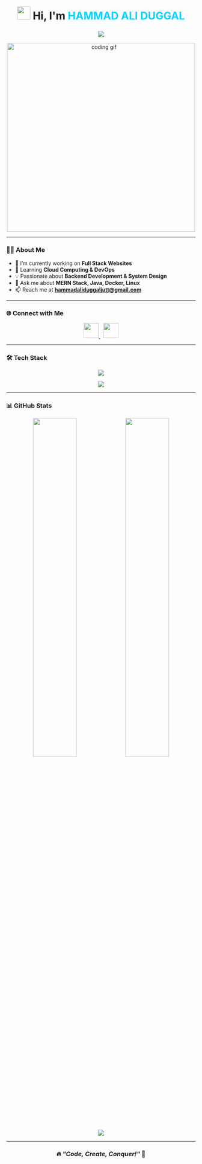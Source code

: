 <h1 align="center">
  <img src="https://media.giphy.com/media/hvRJCLFzcasrR4ia7z/giphy.gif" width="35px">
  Hi, I'm <span style="color:#00D4FF">HAMMAD ALI DUGGAL</span>
</h1>

<h3 align="center">
  <img src="https://readme-typing-svg.herokuapp.com?font=Fira+Code&size=22&pause=1000&color=00D4FF&center=true&vCenter=true&width=700&lines=🚀+Full+Stack+Developer;💡+Backend+Specialist;🧠+Cloud+%7C+DevOps+Learner;📦+Docker+%7C+Linux+%7C+AWS;🎯+Let's+Build+Something+Awesome!" />
</h3>

<p align="center">
  <img src="https://camo.githubusercontent.com/2366b34bb903c09617990fb5fff4622f3e941349e846ddb7e73df872a9d21233/68747470733a2f2f63646e2e6472696262626c652e636f6d2f75736572732f3733303730332f73637265656e73686f74732f363538313234332f6176656e746f2e676966" width="500" alt="coding gif"/>
</p>

---

### 👨‍💻 About Me

- 🔭 I’m currently working on **Full Stack Websites**  
- 🌱 Learning **Cloud Computing & DevOps**  
- 💡 Passionate about **Backend Development & System Design**  
- 💬 Ask me about **MERN Stack, Java, Docker, Linux**  
- 📫 Reach me at **[hammadaliduggaljutt@gmail.com](mailto:hammadaliduggaljutt@gmail.com)**  

---

### 🌐 Connect with Me

<p align="center">
  <a href="https://www.linkedin.com/in/hammad-ali-duggal-030ba427b/" target="_blank">
    <img src="https://cdn.jsdelivr.net/gh/devicons/devicon/icons/linkedin/linkedin-original.svg" width="40" />
  </a>
  &nbsp;
  <a href="https://instagram.com/hammad_ali_duggal_92" target="_blank">
    <img src="https://raw.githubusercontent.com/rahuldkjain/github-profile-readme-generator/master/src/images/icons/Social/instagram.svg" width="40"/>
  </a>
</p>

---

### 🛠️ Tech Stack

<p align="center">
  <img src="https://skillicons.dev/icons?i=html,css,js,react,nodejs,mongodb,java,cpp,python" />
</p>
<p align="center">
  <img src="https://skillicons.dev/icons?i=mysql,docker,linux,git,aws,postman,figma" />
</p>

---

### 📊 GitHub Stats

<p align="center">
  <img src="https://github-readme-stats.vercel.app/api?username=hammadaliduggal&show_icons=true&theme=tokyonight&hide_border=false&border_radius=10" width="48%"/>
  <img src="https://streak-stats.demolab.com?user=hammadaliduggal&theme=tokyonight&hide_border=false&border_radius=10" width="48%"/>
</p>

<p align="center">
  <img src="https://github-readme-activity-graph.cyclic.app/graph?username=hammadaliduggal&theme=react-dark&hide_border=true" />
</p>

---

<h3 align="center">🔥 <em>"Code, Create, Conquer!"</em> 🚀</h3>
